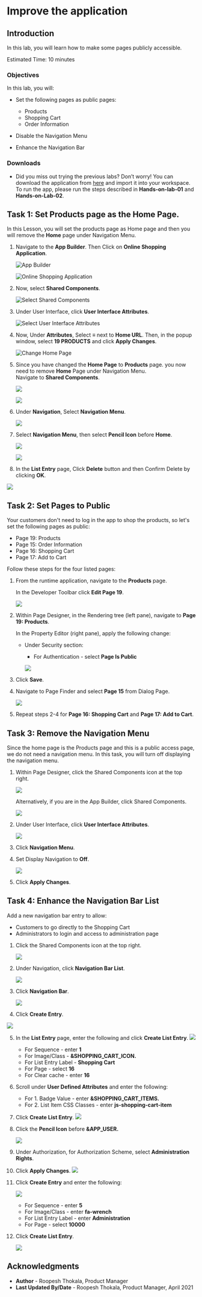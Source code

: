# Improve the application

## Introduction

In this lab, you will learn how to make some pages publicly accessible.

Estimated Time: 10 minutes

<!--
Watch the video below for a quick walk through of the lab.

[](youtube:lwQ3lvul9iE)
-->
### Objectives
In this lab, you will:
- Set the following pages as public pages:
    - Products
    - Shopping Cart
    - Order Information

- Disable the Navigation Menu

- Enhance the Navigation Bar

### Downloads

- Did you miss out trying the previous labs? Don’t worry! You can download the application from [here](online-shopping-cart-7.sql) and import it into your workspace. To run the app, please run the steps described in **Hands-on-lab-01** and **Hands-on-Lab-02**.

## Task 1: Set Products page as the Home Page.

In this Lesson, you will set the products page as Home page and then you will remove the **Home** page under Navigation Menu.

1. Navigate to the **App Builder**. Then Click on **Online Shopping Application**.

    ![App Builder](images/navigate-to-osa1.png " ")

    ![Online Shopping Application](images/navigate-to-osa2.png " ")

2. Now, select **Shared Components**.

    ![Select Shared Components](images/navigate-t-sc1.png " ")

3. Under User Interface, click **User Interface Attributes**.

    ![Select User Interface Attributes](./images/select-uia.png " ")

4. Now, Under **Attributes**, Select **≡** next to **Home URL**. Then, in the popup window, select **19 PRODUCTS** and click **Apply Changes**.

    ![Change Home Page](./images/change-home-page.png " ")

5. Since you have changed the **Home Page** to **Products** page. you now need to remove **Home** Page under Navigation Menu.  
Navigate to **Shared Components**.

    ![](./images/navigate-to-sc2.png " ")

    ![](./images/navigate-to-sc3.png " ")

6. Under **Navigation**, Select **Navigation Menu**.

    ![](./images/select-navigation-menu.png " ")

7. Select **Navigation Menu**, then select **Pencil Icon** before **Home**.

    ![](./images/select-navigation-menu1.png " ")

    ![](./images/edit-home1.png " ")

8. In the **List Entry** page, Click **Delete** button and then Confirm Delete by clicking **OK**.

  ![](./images/delete-home-entry1.png " ")

## Task 2: Set Pages to Public
Your customers don't need to log in the app to shop the products, so let's set the following pages as public:
- Page 19: Products
- Page 15: Order Information
- Page 16: Shopping Cart
- Page 17: Add to Cart

Follow these steps for the four listed pages:

1. From the runtime application, navigate to the **Products** page.

    In the Developer Toolbar click **Edit Page 19**.

    ![](./images/navigate-to-page19.png " ")

2. Within Page Designer, in the Rendering tree (left pane), navigate to  **Page 19: Products**.

    In the Property Editor (right pane), apply the following change:
    - Under Security section:
        - For Authentication - select **Page Is Public**  

      ![](./images/edit-page19.png " ")

3. Click **Save**.

4. Navigate to Page Finder and select **Page 15** from Dialog Page.

    ![](./images/navigate-to-page-finder.png " ")

5. Repeat steps 2-4 for **Page 16: Shopping Cart** and **Page 17: Add to Cart**.

## Task 3: Remove the Navigation Menu
Since the home page is the Products page and this is a public access page, we do not need a navigation menu.
In this task, you will turn off displaying the navigation menu.

1. Within Page Designer, click the Shared Components icon at the top right.

    ![](./images/click-sc-icon.png " ")

   Alternatively, if you are in the App Builder, click Shared Components.

   ![](./images/navigate-t-sc1.png " ")

2. Under User Interface, click **User Interface Attributes**.

    ![](./images/select-uia1.png " ")

3. Click **Navigation Menu**.

4. Set Display Navigation to **Off**.

    ![](./images/nav-menu-disp-off.png " ")

5. Click **Apply Changes**.

## Task 4: Enhance the Navigation Bar List

Add a new navigation bar entry to allow:
- Customers to go directly to the Shopping Cart
- Administrators to login and access to administration page

1. Click the Shared Components icon at the top right.

    ![](./images/click-sc-icon1.png " ")
2. Under Navigation, click **Navigation Bar List**.

    ![](./images/navigation-bar.png " ")

3. Click **Navigation Bar**.

    ![](./images/navigation-bar1.png " ")

4. Click **Create Entry**.

  ![](./images/create-entry1.png " ")

5. In the **List Entry** page, enter the following and click **Create List Entry**.
  ![](./images/create-entry2.png " ")

   - For Sequence - enter **1**
   - For Image/Class - **&SHOPPING\_CART\_ICON.**
   - For List Entry Label - **Shopping Cart**
   - For Page - select **16**
   - For Clear cache - enter **16**


6. Scroll under **User Defined Attributes** and enter the following:
    - For 1. Badge Value - enter  **&SHOPPING\_CART\_ITEMS.**
    - For 2. List Item CSS Classes - enter **js-shopping-cart-item**

7. Click **Create List Entry**.
    ![](./images/create-entry3.png " ")

8. Click the **Pencil Icon** before **&APP_USER.**

    ![](./images/click-app-user.png " ")

9. Under Authorization, for Authorization Scheme, select **Administration Rights**.

10. Click **Apply Changes**.
    ![](./images/set-admin-rights.png " ")

11. Click **Create Entry**  and enter the following:

    ![](./images/create-entry11.png " ")

    - For Sequence - enter **5**
    - For Image/Class - enter **fa-wrench**
    - For List Entry Label - enter **Administration**
    - For Page - select **10000**


12. Click **Create List Entry**.

    ![](./images/create-entry12.png " ")
<!--
You now know how to enhance and mantain both navigation menu and navigation bar. You may now **proceed to the next lab**.-->
## **Acknowledgments**

- **Author** - Roopesh Thokala, Product Manager
- **Last Updated By/Date** - Roopesh Thokala, Product Manager, April 2021

